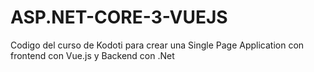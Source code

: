 # ASP.NET-CORE-3-VUEJS
Codigo del curso de Kodoti para crear una Single Page Application con frontend con Vue.js y Backend con .Net
